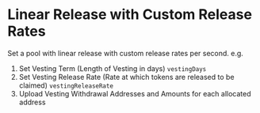 # Linear Release with Custom Release Rates

Set a pool with linear release with custom release rates per second. e.g.&#x20;

1. Set Vesting Term (Length of Vesting in days) `vestingDays`
2. Set Vesting Release Rate (Rate at which tokens are released to be claimed) `vestingReleaseRate`
3. Upload Vesting Withdrawal Addresses and Amounts for each allocated address
